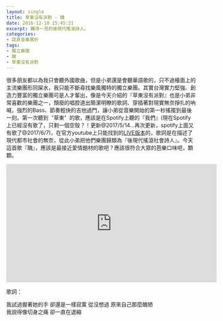```yaml
---
layout: single
title: 草東沒有派對 - 醜
date: 2016-12-10 15:45:21
excerpt: 難得一見的後現代搖滾詩人。
categories:
- 認真音樂賞析
tags:
- 獨立樂團
- 醜
- 草東沒有派對
---
```


很多朋友都以為我只會聽外國歌曲，但是小弟還是會聽華語歌的，只不過檯面上的主流樂團形同屎水，我只能不斷尋找樂風獨特的獨立樂團。其實台灣實力堅強、創造力豐富的獨立樂團可是人才輩出，像是今天介紹的『草東沒有派對』也是小弟非常喜歡的樂團之一，頹廢的唱腔道出簡潔明瞭的歌詞、穿插著對現實無奈掙扎的吶喊，強烈的Bass、節奏輕快的吉他過門，讓小弟從音樂開始的第一秒搖擺到最後一刻。第一次聽到〝草東〞的歌，應該是在Spotify上聽的『我們』(現在Spotify上已經沒有歌了，只剩一個空殼？！更新@2017/5/14...再次更新，spotify上面又有歌了@2017/6/7)，在官方youtube上只能找到的<a href="https://www.youtube.com/watch?v=r0pnInGKFMI">LIVE版本</a>的，歌詞是在描述了現代都市社會的無奈，從此小弟把他們樂團歸類為『後現代搖滾社會詩人』。今天這首歌『醜』，應該是最接近愛情題材的歌吧？應該很符合大眾的芭樂口味吧，顆顆。

<p style="text-align: center;"><iframe allowfullscreen="" class="" frameborder="0" height="315" src="https://www.youtube.com/embed/5U825i8AZQo?wmode=transparent" width="560"></iframe></p>

歌詞：

我試過握著她的手 卻還是一樣寂寞
從沒想過 原來自己那麼醜陋<br>
我說得像切身之痛 卻一直在退縮<br>
